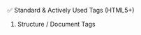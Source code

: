 ✅ Standard & Actively Used Tags (HTML5+)
1. Structure / Document Tags

<html>

<head>

<body>

<title>

<base>

<link>

<meta>

<style>

<script>

<noscript>

2. Sectioning / Semantic Tags (HTML5)

<header>

<footer>

<main>

<nav>

<section>

<article>

<aside>

<h1> … <h6>

<hgroup>

<address>

<search>

3. Text-Level Semantics

<p>

<span>

<strong>

<em>

<b>

<i>

<u>

<mark>

<small>

<cite>

<q>

<blockquote>

<abbr>

<dfn>

<time>

<code>

<kbd>

<samp>

<var>

<sub>

<sup>

<del>

<ins>

<s>

<br>

<wbr>

<bdi>

<bdo>

4. Lists

<ul>

<ol>

<li>

<dl>

<dt>

<dd>

5. Forms & Input

<form>

<input>

<label>

<button>

<textarea>

<select>

<option>

<optgroup>

<fieldset>

<legend>

<datalist>

<output>

<meter>

<progress>

6. Tables

<table>

<caption>

<thead>

<tbody>

<tfoot>

<tr>

<td>

<th>

<col>

<colgroup>

7. Media & Graphics

<img>

<audio>

<video>

<source>

<track>

<picture>

<canvas>

<map>

<area>

<embed>

<object>

<param> (⚠️ Deprecated but used inside <object>)

8. Interactive / Advanced

<details>

<summary>

<dialog>

<template>

<slot>

⚠️ Experimental (Not widely supported)

<fencedframe>

<selectedcontent>

<rtc>

❌ Deprecated / Obsolete Tags

(Ye tags modern HTML mein use nahi karne chahiye, CSS/JS se replace kar do)

<acronym> → use <abbr>

<big> → use CSS (font-size)

<center> → use CSS (text-align: center)

<dir> → use <ul>

<font> → use CSS (font-*)

<frame> → use <iframe>

<frameset> → obsolete, no replacement (use CSS Grid/Flexbox + <iframe>)

<marquee> → use CSS animations

<nobr> → use CSS (white-space: nowrap)

<noembed> → no longer needed

<noframes> → no longer needed

<param> (inside <object>, largely replaced by <embed>)

<plaintext> → use <pre>

<rb> → replaced by <ruby> + <rt>

<rtc> → experimental, not used much

<strike> → use <s> or CSS (text-decoration)

<tt> → use CSS (font-family: monospace)

<xmp> → use <pre>

